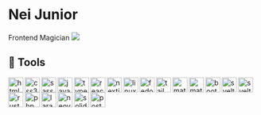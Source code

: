 # Nei Junior
Frontend Magician ![](https://www.tibiawiki.com.br/images/0/0f/Ferumbras.gif)
## 🧰 Tools
<img align="left" width="30px" style="padding-right: '10px'" alt="html5" src="https://cdn.jsdelivr.net/gh/devicons/devicon@latest/icons/html5/html5-original.svg" />
<img align="left" width="30px" style="padding-right: '10px'" alt="css3" src="https://cdn.jsdelivr.net/gh/devicons/devicon@latest/icons/css3/css3-original.svg" />
<img align="left" width="30px" style="padding-right: '10px'" alt="sass" src="https://cdn.jsdelivr.net/gh/devicons/devicon@latest/icons/sass/sass-original.svg" />
<img align="left" width="30px" style="padding-right: '10px'" alt="javascript" src="https://cdn.jsdelivr.net/gh/devicons/devicon@latest/icons/javascript/javascript-original.svg" />
<img align="left" width="30px" style="padding-right: '10px'" alt="typescript" src="https://cdn.jsdelivr.net/gh/devicons/devicon@latest/icons/typescript/typescript-original.svg" />
<img align="left" width="30px" style="padding-right: '10px'" alt="react" src="https://cdn.jsdelivr.net/gh/devicons/devicon@latest/icons/react/react-original.svg" />
<img align="left" width="30px" style="padding-right: '10px'" alt="nextjs" src="https://cdn.jsdelivr.net/gh/devicons/devicon@latest/icons/nextjs/nextjs-original.svg" />
<img align="left" width="30px" style="padding-right: '10px'" alt="linux" src="https://cdn.jsdelivr.net/gh/devicons/devicon@latest/icons/linux/linux-original.svg" />
<img align="left" width="30px" style="padding-right: '10px'" alt="fedora" src="https://cdn.jsdelivr.net/gh/devicons/devicon@latest/icons/fedora/fedora-original.svg" />
<img align="left" width="30px" style="padding-right: '10px'" alt="tailwindcss" src="https://cdn.jsdelivr.net/gh/devicons/devicon@latest/icons/tailwindcss/tailwindcss-original.svg" />
<img align="left" width="30px" style="padding-right: '10px'" alt="materialui" src="https://cdn.jsdelivr.net/gh/devicons/devicon@latest/icons/materialui/materialui-original.svg" />
<img align="left" width="30px" style="padding-right: '10px'" alt="materializecss" src="https://cdn.jsdelivr.net/gh/devicons/devicon@latest/icons/materializecss/materializecss-original.svg" />
<img align="left" width="30px" style="padding-right: '10px'" alt="bootstrap" src="https://cdn.jsdelivr.net/gh/devicons/devicon@latest/icons/bootstrap/bootstrap-original.svg" />
<img align="left" width="30px" style="padding-right: '10px'" alt="svelte" src="https://cdn.jsdelivr.net/gh/devicons/devicon@latest/icons/svelte/svelte-original.svg" />
<img align="left" width="30px" style="padding-right: '10px'" alt="sveltekit" src="https://cdn.jsdelivr.net/gh/devicons/devicon@latest/icons/sveltekit/sveltekit-original.svg" />
<img align="left" width="30px" style="padding-right: '10px'" alt="rust" src="https://cdn.jsdelivr.net/gh/devicons/devicon@latest/icons/rust/rust-original.svg" />
<img align="left" width="30px" style="padding-right: '10px'" alt="php" src="https://cdn.jsdelivr.net/gh/devicons/devicon@latest/icons/php/php-original.svg" />
<img align="left" width="30px" style="padding-right: '10px'" alt="laravel" src="https://cdn.jsdelivr.net/gh/devicons/devicon@latest/icons/laravel/laravel-original.svg" />
<img align="left" width="30px" style="padding-right: '10px'" alt="neovim" src="https://cdn.jsdelivr.net/gh/devicons/devicon@latest/icons/neovim/neovim-original.svg" />
<img align="left" width="30px" style="padding-right: '10px'" alt="solidjs" src="https://cdn.jsdelivr.net/gh/devicons/devicon@latest/icons/solidjs/solidjs-original.svg" />
<img align="left" width="30px" style="padding-right: '10px'" alt="postgresql" src="https://cdn.jsdelivr.net/gh/devicons/devicon@latest/icons/postgresql/postgresql-original.svg" />
          
